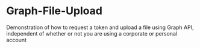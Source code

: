 # Graph-File-Upload
Demonstration of how to request a token and upload a file using Graph API, independent of whether or not you are using a corporate or personal account

